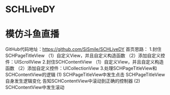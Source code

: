 # SCHLiveDY
模仿斗鱼直播
==
GitHub代码地址：https://github.com/SiSmile/SCHLiveDY
首页思路：
1.封住SCHPageTitleView
     （1）自定义View，并且自定义构造函数
     （2）添加自定义控件：UIScrollView
2.封住SCHContentView
     （1）自定义View，并且自定义构造函数
     （2）添加自定义控件：UICollectionView
3.处理SCHPageTitleView和SCHContentView的逻辑
        (1)  SCHPageTitleView中发生点击
                    SCHPageTitleView自身发生逻辑变化
                    告知SCHContentView中滚动到正确的控制器
        (2) SCHContentView中发生滚动

